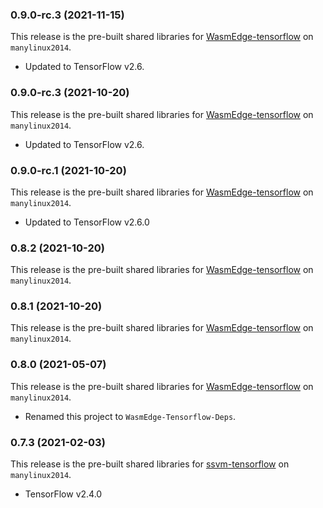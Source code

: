 ### 0.9.0-rc.3 (2021-11-15)

This release is the pre-built shared libraries for [WasmEdge-tensorflow](https://github.com/second-state/WasmEdge-tensorflow) on `manylinux2014`.

* Updated to TensorFlow v2.6.

### 0.9.0-rc.3 (2021-10-20)

This release is the pre-built shared libraries for [WasmEdge-tensorflow](https://github.com/second-state/WasmEdge-tensorflow) on `manylinux2014`.

* Updated to TensorFlow v2.6.

### 0.9.0-rc.1 (2021-10-20)

This release is the pre-built shared libraries for [WasmEdge-tensorflow](https://github.com/second-state/WasmEdge-tensorflow) on `manylinux2014`.

* Updated to TensorFlow v2.6.0

### 0.8.2 (2021-10-20)

This release is the pre-built shared libraries for [WasmEdge-tensorflow](https://github.com/second-state/WasmEdge-tensorflow) on `manylinux2014`.

### 0.8.1 (2021-10-20)

This release is the pre-built shared libraries for [WasmEdge-tensorflow](https://github.com/second-state/WasmEdge-tensorflow) on `manylinux2014`.

### 0.8.0 (2021-05-07)

This release is the pre-built shared libraries for [WasmEdge-tensorflow](https://github.com/second-state/WasmEdge-tensorflow) on `manylinux2014`.

* Renamed this project to `WasmEdge-Tensorflow-Deps`.

### 0.7.3 (2021-02-03)

This release is the pre-built shared libraries for [ssvm-tensorflow](https://github.com/second-state/ssvm-tensorflow) on `manylinux2014`.

* TensorFlow v2.4.0
